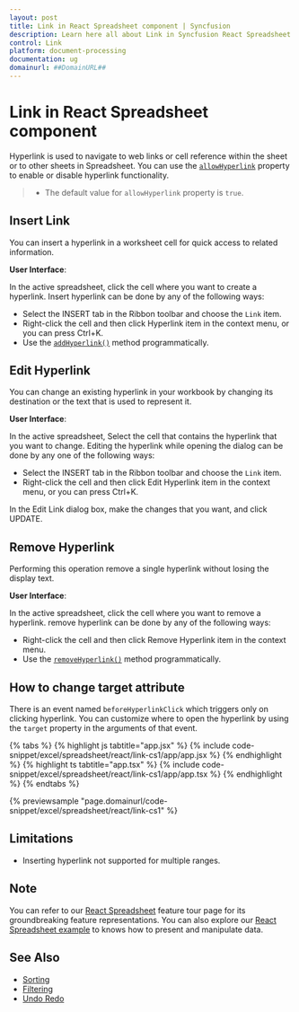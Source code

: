 ```yaml
---
layout: post
title: Link in React Spreadsheet component | Syncfusion
description: Learn here all about Link in Syncfusion React Spreadsheet component of Syncfusion Essential JS 2 and more.
control: Link 
platform: document-processing
documentation: ug
domainurl: ##DomainURL##
---
```


# Link in React Spreadsheet component

Hyperlink is used to navigate to web links or cell reference within the sheet or to other sheets in Spreadsheet. You can use the [`allowHyperlink`](https://ej2.syncfusion.com/react/documentation/api/spreadsheet/#allowhyperlink) property to enable or disable hyperlink functionality.

> * The default value for `allowHyperlink` property is `true`.

## Insert Link

You can insert a hyperlink in a worksheet cell for quick access to related information.

**User Interface**:

In the active spreadsheet, click the cell where you want to create a hyperlink. Insert hyperlink can be done by any of the following ways:
* Select the INSERT tab in the Ribbon toolbar and choose the `Link` item.
* Right-click the cell and then click Hyperlink item in the context menu, or you can press Ctrl+K.
* Use the [`addHyperlink()`](https://ej2.syncfusion.com/react/documentation/api/spreadsheet/#addhyperlink) method programmatically.

## Edit Hyperlink

You can change an existing hyperlink in your workbook by changing its destination or the text that is used to represent it.

**User Interface**:

In the active spreadsheet, Select the cell that contains the hyperlink that you want to change. Editing the hyperlink while opening the dialog can be done by any one of the following ways:

* Select the INSERT tab in the Ribbon toolbar and choose the `Link` item.
* Right-click the cell and then click Edit Hyperlink item in the context menu, or you can press Ctrl+K.

In the Edit Link dialog box, make the changes that you want, and click UPDATE.

## Remove Hyperlink

Performing this operation remove a single hyperlink without losing the display text.

**User Interface**:

In the active spreadsheet, click the cell where you want to remove a hyperlink. remove hyperlink can be done by any of the following ways:
* Right-click the cell and then click Remove Hyperlink item in the context menu.
* Use the [`removeHyperlink()`](https://ej2.syncfusion.com/react/documentation/api/spreadsheet/#removehyperlink) method programmatically.

## How to change target attribute

There is an event named `beforeHyperlinkClick` which triggers only on clicking hyperlink. You can customize where to open the hyperlink by using the `target` property in the arguments of that event.

{% tabs %}
{% highlight js tabtitle="app.jsx" %}
{% include code-snippet/excel/spreadsheet/react/link-cs1/app/app.jsx %}
{% endhighlight %}
{% highlight ts tabtitle="app.tsx" %}
{% include code-snippet/excel/spreadsheet/react/link-cs1/app/app.tsx %}
{% endhighlight %}
{% endtabs %}

 {% previewsample "page.domainurl/code-snippet/excel/spreadsheet/react/link-cs1" %}

## Limitations

* Inserting hyperlink not supported for multiple ranges.

## Note

You can refer to our [React Spreadsheet](https://www.syncfusion.com/react-ui-components/react-spreadsheet) feature tour page for its groundbreaking feature representations. You can also explore our [React Spreadsheet example](https://ej2.syncfusion.com/react/demos/#/material/spreadsheet/default) to knows how to present and manipulate data.

## See Also

* [Sorting](./sort)
* [Filtering](./filter)
* [Undo Redo](./undo-redo)